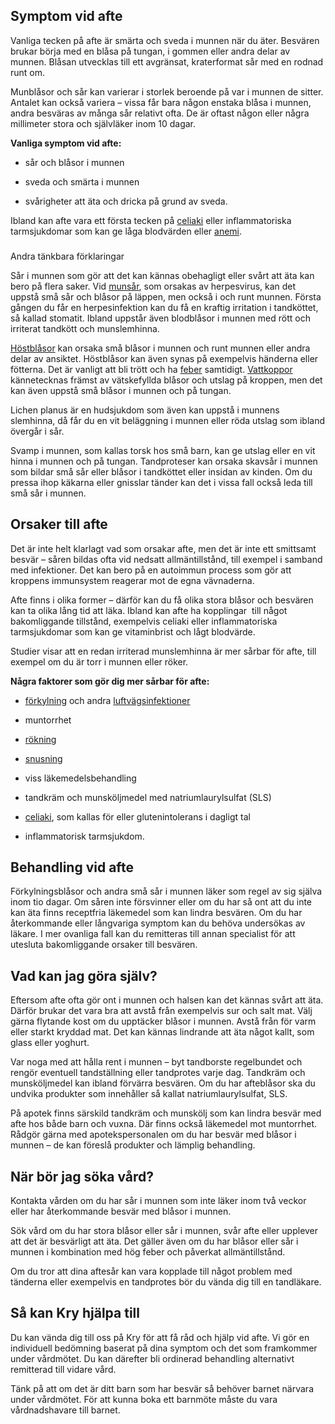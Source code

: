 Symptom vid afte
----------------

Vanliga tecken på afte är smärta och sveda i munnen när du äter. Besvären brukar börja med en blåsa på tungan, i gommen eller andra delar av munnen. Blåsan utvecklas till ett avgränsat, kraterformat sår med en rodnad runt om.

Munblåsor och sår kan varierar i storlek beroende på var i munnen de sitter. Antalet kan också variera – vissa får bara någon enstaka blåsa i munnen, andra besväras av många sår relativt ofta. De är oftast någon eller några millimeter stora och självläker inom 10 dagar.

**Vanliga symptom vid afte:**

*   sår och blåsor i munnen
    
*   sveda och smärta i munnen
    
*   svårigheter att äta och dricka på grund av sveda.
    

Ibland kan afte vara ett första tecken på [celiaki](https://www.kry.se/fakta/mage-och-tarm/celiaki/ "celiaki") eller inflammatoriska tarmsjukdomar som kan ge låga blodvärden eller [anemi](https://www.kry.se/fakta/ovrigt/anemi/ "anemi").

###   
Andra tänkbara förklaringar

Sår i munnen som gör att det kan kännas obehagligt eller svårt att äta kan bero på flera saker. Vid [munsår](https://www.kry.se/fakta/munsar/ "munsar"), som orsakas av herpesvirus, kan det uppstå små sår och blåsor på läppen, men också i och runt munnen. Första gången du får en herpesinfektion kan du få en kraftig irritation i tandköttet, så kallad stomatit. Ibland uppstår även blodblåsor i munnen med rött och irriterat tandkött och munslemhinna.

[Höstblåsor](https://www.kry.se/fakta/hostblasor/ "hostblasor") kan orsaka små blåsor i munnen och runt munnen eller andra delar av ansiktet. Höstblåsor kan även synas på exempelvis händerna eller fötterna. Det är vanligt att bli trött och ha [feber](https://www.kry.se/fakta/infektioner/feber/ "feber") samtidigt. [Vattkoppor](https://www.kry.se/fakta/infektioner/vattkoppor/ "vattkoppor") kännetecknas främst av vätskefyllda blåsor och utslag på kroppen, men det kan även uppstå små blåsor i munnen och på tungan.

Lichen planus är en hudsjukdom som även kan uppstå i munnens slemhinna, då får du en vit beläggning i munnen eller röda utslag som ibland övergår i sår.

Svamp i munnen, som kallas torsk hos små barn, kan ge utslag eller en vit hinna i munnen och på tungan. Tandproteser kan orsaka skavsår i munnen som bildar små sår eller blåsor i tandköttet eller insidan av kinden. Om du pressa ihop käkarna eller gnisslar tänder kan det i vissa fall också leda till små sår i munnen.

Orsaker till afte
-----------------

Det är inte helt klarlagt vad som orsakar afte, men det är inte ett smittsamt besvär – såren bildas ofta vid nedsatt allmäntillstånd, till exempel i samband med infektioner. Det kan bero på en autoimmun process som gör att kroppens immunsystem reagerar mot de egna vävnaderna.

Afte finns i olika former – därför kan du få olika stora blåsor och besvären kan ta olika lång tid att läka. Ibland kan afte ha kopplingar  till något bakomliggande tillstånd, exempelvis celiaki eller inflammatoriska tarmsjukdomar som kan ge vitaminbrist och lågt blodvärde.

Studier visar att en redan irriterad munslemhinna är mer sårbar för afte, till exempel om du är torr i munnen eller röker.

**Några faktorer som gör dig mer sårbar för afte:**

*   [förkylning](https://www.kry.se/fakta/infektioner/forkylning/ "forkylning") och andra [luftvägsinfektioner](https://www.kry.se/fakta/infektioner/luftvagsinfektioner/ "luftvagsinfektioner")
    
*   muntorrhet
    
*   [rökning](https://www.kry.se/fakta/ovrigt/rokning/ "rokning")
    
*   [snusning](https://www.kry.se/fakta/fragor-och-svar/sluta-snusa/ "snusning")
    
*   viss läkemedelsbehandling
    
*   tandkräm och munsköljmedel med natriumlaurylsulfat (SLS)
    
*   [celiaki](https://www.kry.se/fakta/celiaki/ "celiaki"), som kallas för eller glutenintolerans i dagligt tal
    
*   inflammatorisk tarmsjukdom.
    

Behandling vid afte
-------------------

Förkylningsblåsor och andra små sår i munnen läker som regel av sig själva inom tio dagar. Om såren inte försvinner eller om du har så ont att du inte kan äta finns receptfria läkemedel som kan lindra besvären. Om du har återkommande eller långvariga symptom kan du behöva undersökas av läkare. I mer ovanliga fall kan du remitteras till annan specialist för att utesluta bakomliggande orsaker till besvären.

Vad kan jag göra själv?
-----------------------

Eftersom afte ofta gör ont i munnen och halsen kan det kännas svårt att äta. Därför brukar det vara bra att avstå från exempelvis sur och salt mat. Välj gärna flytande kost om du upptäcker blåsor i munnen. Avstå från för varm eller starkt kryddad mat. Det kan kännas lindrande att äta något kallt, som glass eller yoghurt.

Var noga med att hålla rent i munnen – byt tandborste regelbundet och rengör eventuell tandställning eller tandprotes varje dag. Tandkräm och munsköljmedel kan ibland förvärra besvären. Om du har afteblåsor ska du undvika produkter som innehåller så kallat natriumlaurylsulfat, SLS.

På apotek finns särskild tandkräm och munskölj som kan lindra besvär med afte hos både barn och vuxna. Där finns också läkemedel mot muntorrhet. Rådgör gärna med apotekspersonalen om du har besvär med blåsor i munnen – de kan föreslå produkter och lämplig behandling.

När bör jag söka vård?
----------------------

Kontakta vården om du har sår i munnen som inte läker inom två veckor eller har återkommande besvär med blåsor i munnen.

Sök vård om du har stora blåsor eller sår i munnen, svår afte eller upplever att det är besvärligt att äta. Det gäller även om du har blåsor eller sår i munnen i kombination med hög feber och påverkat allmäntillstånd.

Om du tror att dina aftesår kan vara kopplade till något problem med tänderna eller exempelvis en tandprotes bör du vända dig till en tandläkare.

Så kan Kry hjälpa till
----------------------

Du kan vända dig till oss på Kry för att få råd och hjälp vid afte. Vi gör en individuell bedömning baserat på dina symptom och det som framkommer under vårdmötet. Du kan därefter bli ordinerad behandling alternativt remitterad till vidare vård.

Tänk på att om det är ditt barn som har besvär så behöver barnet närvara under vårdmötet. För att kunna boka ett barnmöte måste du vara vårdnadshavare till barnet.